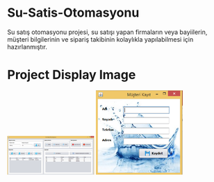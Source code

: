 # Su-Satis-Otomasyonu
Su satış otomasyonu projesi,  su satışı yapan firmaların veya bayiilerin, müşteri bilgilerinin ve sipariş takibinin kolaylıkla yapılabilmesi için hazırlanmıştır.


# Project Display Image

<p>
<a href="https://github.com/sinemcekic/Su-Satis-Otomasyonu/blob/master/ekrangoruntuleri/M%C3%BC%C5%9Fteri%20Arama.PNG" target="_blank">
<img src="https://github.com/sinemcekic/Su-Satis-Otomasyonu/blob/master/ekrangoruntuleri/M%C3%BC%C5%9Fteri%20Arama.PNG" width="200" style="max-width:100%;"></a>

<a href="https://github.com/sinemcekic/Su-Satis-Otomasyonu/blob/master/ekrangoruntuleri/M%C3%BC%C5%9Fteri%20Ekleme.PNG" target="_blank">
<img src="https://github.com/sinemcekic/Su-Satis-Otomasyonu/blob/master/ekrangoruntuleri/M%C3%BC%C5%9Fteri%20Ekleme.PNG" width="200" style="max-width:100%;"></a>
